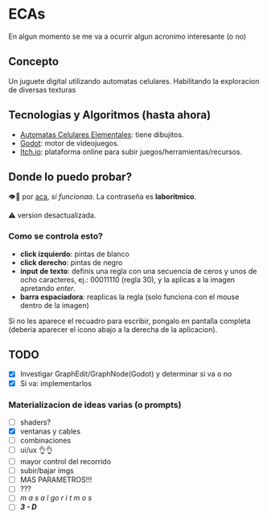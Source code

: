 # ECAs
En algun momento se me va a ocurrir algun acronimo interesante (o no)
## Concepto
Un juguete digital utilizando automatas celulares. Habilitando la exploracion de diversas texturas
## Tecnologias y Algoritmos (hasta ahora)
- [Automatas Celulares Elementales](https://mathworld.wolfram.com/ElementaryCellularAutomaton.html): tiene dibujitos.
- [Godot](https://godotengine.org): motor de videojuegos.
- [Itch.io](https://itch.io): plataforma online para subir juegos/herramientas/recursos.
## Donde lo puedo probar?
👁️🫱 por [aca](https://outofnames2.itch.io/ecas), *si funcionaa*. La contraseña es **laboritmico**.

⚠️ version desactualizada.
### Como se controla esto?
- **click izquierdo**: pintas de blanco
- **click derecho**: pintas de negro
- **input de texto**: definis una regla con una secuencia de ceros y unos de ocho caracteres, ej.: 00011110 (regla 30), y la aplicas a la imagen apretando *enter*.
- **barra espaciadora**: reaplicas la regla (solo funciona con el mouse dentro de la imagen)

Si no les aparece el recuadro para escribir, pongalo en pantalla completa (deberia aparecer el icono abajo a la derecha de la aplicacion).
## TODO
- [x] Investigar GraphEdit/GraphNode(Godot) y determinar si va o no
- [x] Si va: implementarlos
### Materializacion de ideas varias (o prompts)
- [ ] shaders?
- [x] ventanas y cables
- [ ] combinaciones
- [ ] ui/ux 👌👌
- [ ] mayor control del recorrido
- [ ] subir/bajar imgs
- [ ] MAS PARAMETROS!!!
- [ ] ???
- [ ] *m a s    a l go r i t m o s*
- [ ] **_3         -           D_**
